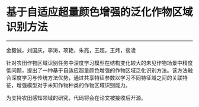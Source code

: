 # 基于自适应超量颜色增强的泛化作物区域识别方法
***
金毅诚，刘国庆，李涛，项艳，朱亮，王超，王炜，裴凌

针对农田作物区域识别任务中深度学习模型在结构变化较大的未见作物场景中精度低问题，提出了一种基于自适应超量颜色增强的作物区域泛化识别方法。该方法融合深度学习与传统方法优势，通过共享特征参数以学习不同特征域之间的关联特征，增强模型对于未知作物种类的作物区域识别能力。

为支持农田感知领域的研究，代码将会在论文被接收后开源。